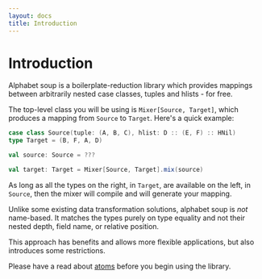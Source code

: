 ```yaml
---
layout: docs
title: Introduction
---
```


# Introduction

Alphabet soup is a boilerplate-reduction library which provides mappings between arbitrarily nested case classes, tuples and hlists - for free.

The top-level class you will be using is `Mixer[Source, Target]`, which produces a mapping from `Source` to `Target`. Here's a quick example:

```scala
case class Source(tuple: (A, B, C), hlist: D :: (E, F) :: HNil)
type Target = (B, F, A, D)

val source: Source = ???

val target: Target = Mixer[Source, Target].mix(source)
```

As long as all the types on the right, in `Target`, are available on the left, in `Source`, then the mixer will compile
and will generate your mapping.

Unlike some existing data transformation solutions, alphabet soup is _not_ name-based.
It matches the types purely on type equality and not their nested depth, field name, or relative position.

This approach has benefits and allows more flexible applications, but also introduces some restrictions.

Please have a read about [atoms](/docs/atoms.html) before you begin using the library.
